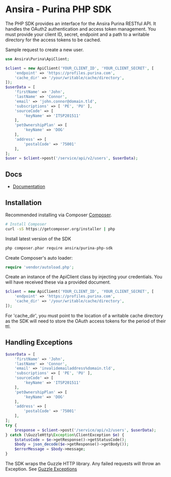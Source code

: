 Ansira - Purina PHP SDK
=======================

The PHP SDK provides an interface for the Ansira Purina RESTful API. It handles the OAuth2 authentication and access token management. You must provide your client ID, secret, endpoint and a path to a writable directory for the access tokens to be cached.

Sample request to create a new user.
```php
use Ansira\Purina\ApiClient;

$client = new ApiClient('YOUR_CLIENT_ID', 'YOUR_CLIENT_SECRET', [
    'endpoint' => 'https://profiles.purina.com',
    'cache_dir' => '/your/writable/cache/directory',
]);
$userData = [
    'firstName' => 'John',
    'lastName' => 'Connor',
    'email' => 'john.connor@domain.tld',
    'subscriptions' => [ 'PE', 'PU' ],
    'sourceCode' => [
        'keyName' => 'ITSP201511'
    ],
    'petOwnershipPlan' => [
        'keyName' => 'DOG'
    ],
    'address' => [
        'postalCode' => '75001'
    ],
];
$user = $client->post('/service/api/v2/users', $userData);
```

## Docs

- [Documentation](https://profiles.purina.com/service/apidoc)

## Installation

Recommended installing via Composer
[Composer](http://getcomposer.org).

```bash
# Install Composer
curl -sS https://getcomposer.org/installer | php
```

Install latest version of the SDK

```bash
php composer.phar require ansira/purina-php-sdk
```

Create Composer's auto loader:

```php
require 'vendor/autoload.php';
```

Create an instance of the ApiClient class by injecting your credentials. You will have received these via a provided document.

```php
$client = new ApiClient('YOUR_CLIENT_ID', 'YOUR_CLIENT_SECRET', [
    'endpoint' => 'https://profiles.purina.com',
    'cache_dir' => '/your/writable/cache/directory',
]);
```

For 'cache_dir', you must point to the location of a writable cache directory as the SDK will need to store the OAuth access tokens for the period of their ttl.

## Handling Exceptions

```php
$userData = [
    'firstName' => 'John',
    'lastName' => 'Connor',
    'email' => 'invalidemailaddress%domain.tld',
    'subscriptions' => [ 'PE', 'PU' ],
    'sourceCode' => [
        'keyName' => 'ITSP201511'
    ],
    'petOwnershipPlan' => [
        'keyName' => 'DOG'
    ],
    'address' => [
        'postalCode' => '75001'
    ],
];
try {
    $response = $client->post('/service/api/v2/users', $userData);
} catch (\GuzzleHttp\Exception\ClientException $e) {
    $statusCode = $e->getResponse()->getStatusCode();
    $body = json_decode($e->getResponse()->getBody());
    $errorMessage = $body->message;
}
```

The SDK wraps the Guzzle HTTP library. Any failed requests will throw an Exception. See [Guzzle Exceptions](http://docs.guzzlephp.org/en/latest/quickstart.html#exceptions)


